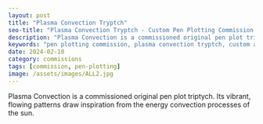 ```yaml
---
layout: post
title: "Plasma Convection Tryptch"
seo-title: "Plasma Convection Tryptch - Custom Pen Plotting Commission | Targz"
description: "Plasma Convection is a commissioned original pen plot triptych. Its vibrant, flowing patterns draw inspiration from the energy convection processes of the sun."
keywords: "pen plotting commission, plasma convection tryptch, custom algorithmic art, commissioned generative art"
date: 2024-02-10
category: commissions
tags: [commission, pen-plotting]
image: /assets/images/ALL2.jpg
---
```


Plasma Convection is a commissioned original pen plot triptych. Its vibrant, flowing patterns draw inspiration from the energy convection processes of the sun.